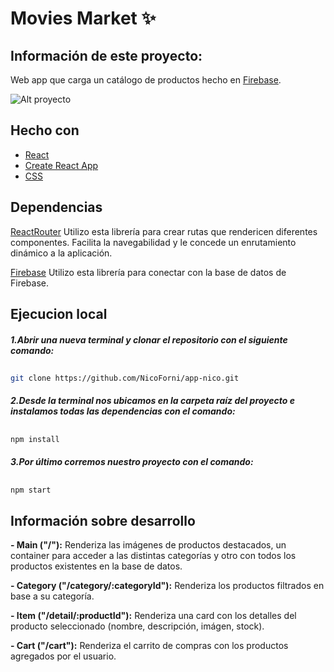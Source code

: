 # Movies Market ✨

## Información de este proyecto:

Web app que carga un catálogo de productos hecho en [Firebase](https://firebase.google.com/).

![Alt proyecto](2022-03-28-17-38-34_1.gif)

## 

## Hecho con

- [React](https://reactjs.org/)
- [Create React App](https://create-react-app.dev/)
- [CSS](https://developer.mozilla.org/es/docs/Web/CSS)

## 

## Dependencias

[ReactRouter](https://reactrouter.com/docs/en/v6) Utilizo esta librería para crear rutas que rendericen diferentes componentes. Facilita la navegabilidad y le concede un enrutamiento dinámico a la aplicación.

[Firebase](https://firebase.google.com/) Utilizo esta librería para conectar con la base de datos de Firebase.

## 

## Ejecucion local

#####  1.Abrir una nueva terminal y clonar el repositorio con el siguiente comando:

## 

```sh
git clone https://github.com/NicoForni/app-nico.git
```

#####  2.Desde la terminal nos ubicamos en la carpeta raíz del proyecto e instalamos todas las dependencias con el comando:

## 

```sh
npm install
```


#####  3.Por último corremos nuestro proyecto con el comando:

## 

```sh
npm start
```

## Información sobre desarrollo

**- Main ("/"):** Renderiza las imágenes de productos destacados, un container para acceder a las distintas categorías y otro con todos los productos existentes en la base de datos.

**- Category ("/category/:categoryId"):** Renderiza los productos filtrados en base a su categoría.

**- Item ("/detail/:productId"):** Renderiza una card con los detalles del producto seleccionado (nombre, descripción, imágen, stock).

**- Cart ("/cart"):** Renderiza el carrito de compras con los productos agregados por el usuario.
